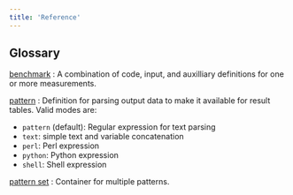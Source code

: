 ```yaml
---
title: 'Reference'
---
```


## Glossary

[benchmark](https://apps.fz-juelich.de/jsc/jube/docu/glossar.html#term-benchmark_tag)
: A combination of code, input, and auxilliary definitions for one or more measurements.

[pattern](https://apps.fz-juelich.de/jsc/jube/docu/glossar.html#term-pattern_tag)
: Definition for parsing output data to make it available for result tables.
Valid modes are:

 - `pattern` (default): Regular expression for text parsing
 - `text`: simple text and variable concatenation
 - `perl`: Perl expression
 - `python`: Python expression
 - `shell`: Shell expression

[pattern set](https://apps.fz-juelich.de/jsc/jube/docu/glossar.html#term-patternset_tag)
: Container for multiple patterns.



